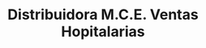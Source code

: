 ---
title: "Distribuidora M.C.E. Ventas Hopitalarias"
url: /san-cristobal/distribuidora-m-c-e-ventas-hopitalarias/
shop: general
---